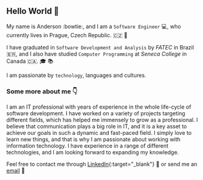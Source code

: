 ## Hello World 👋

My name is Anderson :bowtie:, and I am a `Software Engineer` 💻, who currently lives in Prague, Czech Republic. 🇨🇿 📍

I have graduated in `Software Development and Analysis` by _FATEC_ in Brazil 🇧🇷, and I also have studied `Computer Programming` at _Seneca College_ in Canada 🇨🇦.  🎓 📚

I am passionate by `technology`, languages and cultures. 

### Some more about me 👇

I am an IT professional with years of experience in the whole life-cycle of software development. I have worked on a variety of projects targeting different fields, which has helped me immensely to grow as a professional. I believe that communication plays a big role in IT, and it is a key asset to achieve our goals in such a dynamic and fast-paced field.
I simply love to learn new things, and that is why I am passionate about working with information technology. I have experience in a range of different technologies, and I am looking forward to expanding my knowledge.

Feel free to contact me through [LinkedIn](https://www.linkedin.com/in/upmalagutti/){:target="_blank"} 🔗 or send me an [email](mailto:upmalagutti@gmail.com) 📧
